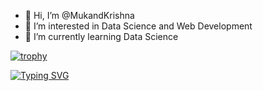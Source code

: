 - 👋 Hi, I’m @MukandKrishna
- 👀 I’m interested in Data Science and Web Development
- 🌱 I’m currently learning Data Science 

<!---
MukandKrishna/MukandKrishna is a ✨ special ✨ repository because its `README.md` (this file) appears on your GitHub profile.
You can click the Preview link to take a look at your changes.
--->
[![trophy](https://github-profile-trophy.vercel.app/?username=MukandKrishna)](https://github.com/ryo-ma/github-profile-trophy)

[![Typing SVG](https://readme-typing-svg.demolab.com/?lines=First+line+of+text;Second+line+of+text)](https://git.io/typing-svg)
